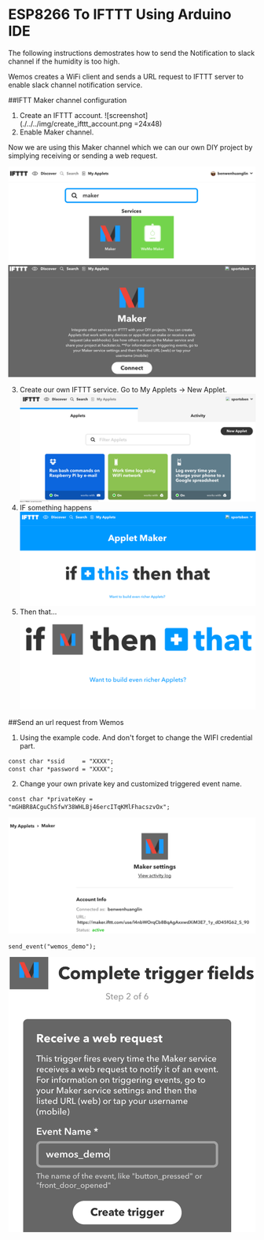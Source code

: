 # ESP8266 To IFTTT Using Arduino IDE

The following instructions demostrates how to send the Notification to slack channel if the humidity is too high.

Wemos creates a WiFi client and sends a URL request to IFTTT server to enable slack channel notification service.

##IFTT Maker channel configuration

1. Create an IFTTT account.
![screenshot](./../../img/create_ifttt_account.png  =24x48)
2. Enable Maker channel. 
 
 Now we are using this Maker channel which we can our own DIY project by simplying receiving or sending a web request.
 
![screenshot](./../../img/search_maker.png)
![screenshot](./../../img/maker_channel.png)

3. Create our own IFTTT service. Go to My Applets -> New Applet.
![screenshot](./../../img/new_applet.png)
4. IF something happens
![screenshot](./../../img/if_this.png)
5. Then that...
![screenshot](./../../img/then_that.png)

##Send an url request from Wemos

1. Using the example code. And don't forget to change the WIFI credential part.
```
const char *ssid     = "XXXX";
const char *password = "XXXX";

```

2. Change your own private key and customized triggered event name.

```
const char *privateKey = "mGHBR8ACguChSfwY38WHLBj46ercITqKMlFhacszvOx";
```
![screenshot](./../../img/private_key.png)

```
send_event("wemos_demo");
```
![screenshot](./../../img/triggered_event.png)
